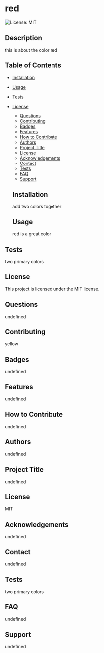 # red
  ![License: MIT](https://img.shields.io/badge/License-MIT-yellow.svg)
  ## Description
  this is about the color red
  ## Table of Contents
  * [Installation](#installation)
  * [Usage](#usage)
  * [Tests](#tests)
   
* [License](#license)

  * [Questions](#questions)
  * [Contributing](#contributing)
  * [Badges](#badges)
  * [Features](#features)
  * [How to Contribute](#how-to-contribute)
  * [Authors](#authors)
  * [Project Title](#project-title)
  * [License](#license)
  * [Acknowledgements](#acknowledgements)
  * [Contact](#contact)
  * [Tests](#tests)
  * [FAQ](#faq)
  * [Support](#support)

  ## Installation
  add two colors together

  ## Usage
  red is a great color

 ## Tests
  two primary colors

 ## License

This project is licensed under the MIT license.

 ## Questions
  undefined

  ## Contributing
  yellow

  ## Badges
  undefined

  ## Features
  undefined

  ## How to Contribute
  undefined

  ## Authors
  undefined

  ## Project Title
  undefined

  ## License
  MIT

  ## Acknowledgements
  undefined

  ## Contact
  undefined

  ## Tests
  two primary colors

  ## FAQ
  undefined

  ## Support
  undefined
